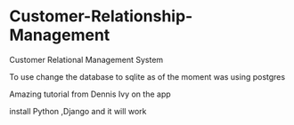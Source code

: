 # Customer-Relationship-Management

Customer Relational Management System

To use change the database to sqlite as of the moment was using postgres

Amazing tutorial from Dennis Ivy on the app

install Python ,Django and it will work
